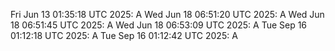 
Fri Jun 13 01:35:18 UTC 2025: A
Wed Jun 18 06:51:20 UTC 2025: A
Wed Jun 18 06:51:45 UTC 2025: A
Wed Jun 18 06:53:09 UTC 2025: A
Tue Sep 16 01:12:18 UTC 2025: A
Tue Sep 16 01:12:42 UTC 2025: A
